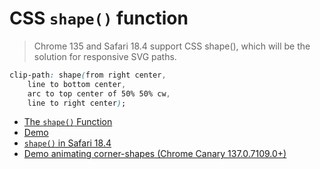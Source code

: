 # CSS `shape()` function

> Chrome 135 and Safari 18.4 support CSS shape(), which will be the solution for responsive SVG paths.

```css
clip-path: shape(from right center,
    line to bottom center,
    arc to top center of 50% 50% cw,
    line to right center);
```

- [The `shape()` Function](https://drafts.csswg.org/css-shapes-2/#shape-function)
- [Demo](https://codepen.io/yisi/pen/vEYGrQv)
- [`shape()` in Safari 18.4](https://webkit.org/blog/16574/webkit-features-in-safari-18-4)
- [Demo animating corner-shapes (Chrome Canary 137.0.7109.0+)](https://codepen.io/noamr/pen/KwKEjdY)
